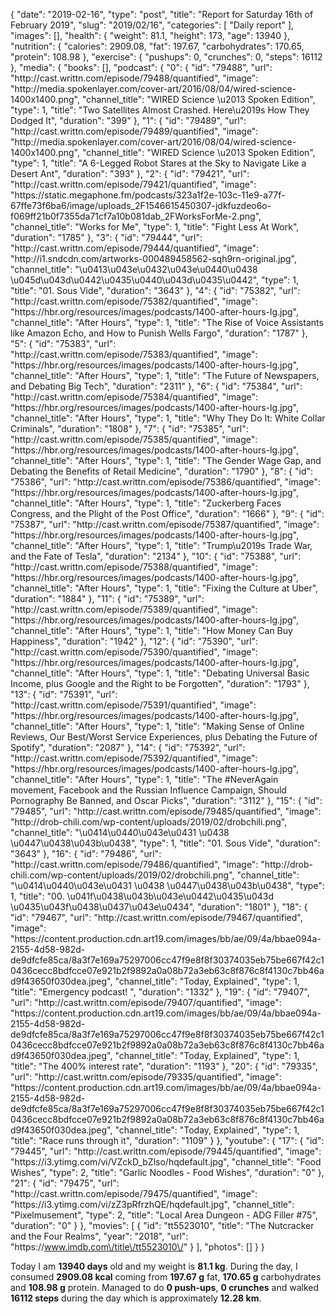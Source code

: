 {
    "date": "2019-02-16",
    "type": "post",
    "title": "Report for Saturday 16th of February 2019",
    "slug": "2019\/02\/16",
    "categories": [
        "Daily report"
    ],
    "images": [],
    "health": {
        "weight": 81.1,
        "height": 173,
        "age": 13940
    },
    "nutrition": {
        "calories": 2909.08,
        "fat": 197.67,
        "carbohydrates": 170.65,
        "protein": 108.98
    },
    "exercise": {
        "pushups": 0,
        "crunches": 0,
        "steps": 16112
    },
    "media": {
        "books": [],
        "podcast": {
            "0": {
                "id": "79488",
                "url": "http:\/\/cast.writtn.com\/episode\/79488\/quantified",
                "image": "http:\/\/media.spokenlayer.com\/cover-art\/2016\/08\/04\/wired-science-1400x1400.png",
                "channel_title": "WIRED Science \u2013 Spoken Edition",
                "type": 1,
                "title": "Two Satellites Almost Crashed. Here\u2019s How They Dodged It",
                "duration": "399"
            },
            "1": {
                "id": "79489",
                "url": "http:\/\/cast.writtn.com\/episode\/79489\/quantified",
                "image": "http:\/\/media.spokenlayer.com\/cover-art\/2016\/08\/04\/wired-science-1400x1400.png",
                "channel_title": "WIRED Science \u2013 Spoken Edition",
                "type": 1,
                "title": "A 6-Legged Robot Stares at the Sky to Navigate Like a Desert Ant",
                "duration": "393"
            },
            "2": {
                "id": "79421",
                "url": "http:\/\/cast.writtn.com\/episode\/79421\/quantified",
                "image": "https:\/\/static.megaphone.fm\/podcasts\/323a1f2e-103c-11e9-a77f-67ffe73f6ba6\/image\/uploads_2F1546615450307-jdkfuzdeo6o-f069ff21b0f7355da71cf7a10b081dab_2FWorksForMe-2.png",
                "channel_title": "Works for Me",
                "type": 1,
                "title": "Fight Less At Work",
                "duration": "1785"
            },
            "3": {
                "id": "79444",
                "url": "http:\/\/cast.writtn.com\/episode\/79444\/quantified",
                "image": "http:\/\/i1.sndcdn.com\/artworks-000489458562-sqh9rn-original.jpg",
                "channel_title": "\u0413\u043e\u0432\u043e\u0440\u0438 \u045d\u043d\u0442\u0435\u0440\u043d\u0435\u0442",
                "type": 1,
                "title": "01. Sous Vide",
                "duration": "3643"
            },
            "4": {
                "id": "75382",
                "url": "http:\/\/cast.writtn.com\/episode\/75382\/quantified",
                "image": "https:\/\/hbr.org\/resources\/images\/podcasts\/1400-after-hours-lg.jpg",
                "channel_title": "After Hours",
                "type": 1,
                "title": "The Rise of Voice Assistants like Amazon Echo, and How to Punish Wells Fargo",
                "duration": "1787"
            },
            "5": {
                "id": "75383",
                "url": "http:\/\/cast.writtn.com\/episode\/75383\/quantified",
                "image": "https:\/\/hbr.org\/resources\/images\/podcasts\/1400-after-hours-lg.jpg",
                "channel_title": "After Hours",
                "type": 1,
                "title": "The Future of Newspapers, and Debating Big Tech",
                "duration": "2311"
            },
            "6": {
                "id": "75384",
                "url": "http:\/\/cast.writtn.com\/episode\/75384\/quantified",
                "image": "https:\/\/hbr.org\/resources\/images\/podcasts\/1400-after-hours-lg.jpg",
                "channel_title": "After Hours",
                "type": 1,
                "title": "Why They Do It: White Collar Criminals",
                "duration": "1808"
            },
            "7": {
                "id": "75385",
                "url": "http:\/\/cast.writtn.com\/episode\/75385\/quantified",
                "image": "https:\/\/hbr.org\/resources\/images\/podcasts\/1400-after-hours-lg.jpg",
                "channel_title": "After Hours",
                "type": 1,
                "title": "The Gender Wage Gap, and Debating the Benefits of Retail Medicine",
                "duration": "1790"
            },
            "8": {
                "id": "75386",
                "url": "http:\/\/cast.writtn.com\/episode\/75386\/quantified",
                "image": "https:\/\/hbr.org\/resources\/images\/podcasts\/1400-after-hours-lg.jpg",
                "channel_title": "After Hours",
                "type": 1,
                "title": "Zuckerberg Faces Congress, and the Plight of the Post Office",
                "duration": "1666"
            },
            "9": {
                "id": "75387",
                "url": "http:\/\/cast.writtn.com\/episode\/75387\/quantified",
                "image": "https:\/\/hbr.org\/resources\/images\/podcasts\/1400-after-hours-lg.jpg",
                "channel_title": "After Hours",
                "type": 1,
                "title": "Trump\u2019s Trade War, and the Fate of Tesla",
                "duration": "2134"
            },
            "10": {
                "id": "75388",
                "url": "http:\/\/cast.writtn.com\/episode\/75388\/quantified",
                "image": "https:\/\/hbr.org\/resources\/images\/podcasts\/1400-after-hours-lg.jpg",
                "channel_title": "After Hours",
                "type": 1,
                "title": "Fixing the Culture at Uber",
                "duration": "1884"
            },
            "11": {
                "id": "75389",
                "url": "http:\/\/cast.writtn.com\/episode\/75389\/quantified",
                "image": "https:\/\/hbr.org\/resources\/images\/podcasts\/1400-after-hours-lg.jpg",
                "channel_title": "After Hours",
                "type": 1,
                "title": "How Money Can Buy Happiness",
                "duration": "1942"
            },
            "12": {
                "id": "75390",
                "url": "http:\/\/cast.writtn.com\/episode\/75390\/quantified",
                "image": "https:\/\/hbr.org\/resources\/images\/podcasts\/1400-after-hours-lg.jpg",
                "channel_title": "After Hours",
                "type": 1,
                "title": "Debating Universal Basic Income, plus Google and the Right to be Forgotten",
                "duration": "1793"
            },
            "13": {
                "id": "75391",
                "url": "http:\/\/cast.writtn.com\/episode\/75391\/quantified",
                "image": "https:\/\/hbr.org\/resources\/images\/podcasts\/1400-after-hours-lg.jpg",
                "channel_title": "After Hours",
                "type": 1,
                "title": "Making Sense of Online Reviews, Our Best\/Worst Service Experiences, plus Debating the Future of Spotify",
                "duration": "2087"
            },
            "14": {
                "id": "75392",
                "url": "http:\/\/cast.writtn.com\/episode\/75392\/quantified",
                "image": "https:\/\/hbr.org\/resources\/images\/podcasts\/1400-after-hours-lg.jpg",
                "channel_title": "After Hours",
                "type": 1,
                "title": "The #NeverAgain movement, Facebook and the Russian Influence Campaign, Should Pornography Be Banned, and Oscar Picks",
                "duration": "3112"
            },
            "15": {
                "id": "79485",
                "url": "http:\/\/cast.writtn.com\/episode\/79485\/quantified",
                "image": "http:\/\/drob-chili.com\/wp-content\/uploads\/2019\/02\/drobchili.png",
                "channel_title": "\u0414\u0440\u043e\u0431 \u0438 \u0447\u0438\u043b\u0438",
                "type": 1,
                "title": "01. Sous Vide",
                "duration": "3643"
            },
            "16": {
                "id": "79486",
                "url": "http:\/\/cast.writtn.com\/episode\/79486\/quantified",
                "image": "http:\/\/drob-chili.com\/wp-content\/uploads\/2019\/02\/drobchili.png",
                "channel_title": "\u0414\u0440\u043e\u0431 \u0438 \u0447\u0438\u043b\u0438",
                "type": 1,
                "title": "00. \u041f\u0438\u043b\u043e\u0442\u0435\u043d \u0435\u043f\u0438\u0437\u043e\u0434",
                "duration": "1801"
            },
            "18": {
                "id": "79467",
                "url": "http:\/\/cast.writtn.com\/episode\/79467\/quantified",
                "image": "https:\/\/content.production.cdn.art19.com\/images\/bb\/ae\/09\/4a\/bbae094a-2155-4d58-982d-de9dfcfe85ca\/8a3f7e169a75297006cc47f9e8f8f30374035eb75be667f42c10436cecc8bdfcce07e921b2f9892a0a08b72a3eb63c8f876c8f4130c7bb46ad9f43650f030dea.jpeg",
                "channel_title": "Today, Explained",
                "type": 1,
                "title": "Emergency podcast! ",
                "duration": "1332"
            },
            "19": {
                "id": "79407",
                "url": "http:\/\/cast.writtn.com\/episode\/79407\/quantified",
                "image": "https:\/\/content.production.cdn.art19.com\/images\/bb\/ae\/09\/4a\/bbae094a-2155-4d58-982d-de9dfcfe85ca\/8a3f7e169a75297006cc47f9e8f8f30374035eb75be667f42c10436cecc8bdfcce07e921b2f9892a0a08b72a3eb63c8f876c8f4130c7bb46ad9f43650f030dea.jpeg",
                "channel_title": "Today, Explained",
                "type": 1,
                "title": "The 400% interest rate",
                "duration": "1193"
            },
            "20": {
                "id": "79335",
                "url": "http:\/\/cast.writtn.com\/episode\/79335\/quantified",
                "image": "https:\/\/content.production.cdn.art19.com\/images\/bb\/ae\/09\/4a\/bbae094a-2155-4d58-982d-de9dfcfe85ca\/8a3f7e169a75297006cc47f9e8f8f30374035eb75be667f42c10436cecc8bdfcce07e921b2f9892a0a08b72a3eb63c8f876c8f4130c7bb46ad9f43650f030dea.jpeg",
                "channel_title": "Today, Explained",
                "type": 1,
                "title": "Race runs through it",
                "duration": "1109"
            }
        },
        "youtube": {
            "17": {
                "id": "79445",
                "url": "http:\/\/cast.writtn.com\/episode\/79445\/quantified",
                "image": "https:\/\/i3.ytimg.com\/vi\/VZckD_bZlso\/hqdefault.jpg",
                "channel_title": "Food Wishes",
                "type": 2,
                "title": "Garlic Noodles - Food Wishes",
                "duration": "0"
            },
            "21": {
                "id": "79475",
                "url": "http:\/\/cast.writtn.com\/episode\/79475\/quantified",
                "image": "https:\/\/i3.ytimg.com\/vi\/zZ3pRfrzhQE\/hqdefault.jpg",
                "channel_title": "Pixelmusement",
                "type": 2,
                "title": "Local Area Dungeon - ADG Filler #75",
                "duration": "0"
            }
        },
        "movies": [
            {
                "id": "tt5523010",
                "title": "The Nutcracker and the Four Realms",
                "year": "2018",
                "url": "https:\/\/www.imdb.com\/title\/tt5523010\/"
            }
        ],
        "photos": []
    }
}

Today I am <strong>13940 days</strong> old and my weight is <strong>81.1 kg</strong>. During the day, I consumed <strong>2909.08 kcal</strong> coming from <strong>197.67 g</strong> fat, <strong>170.65 g</strong> carbohydrates and <strong>108.98 g</strong> protein. Managed to do <strong>0 push-ups</strong>, <strong>0 crunches</strong> and walked <strong>16112 steps</strong> during the day which is approximately <strong>12.28 km</strong>.